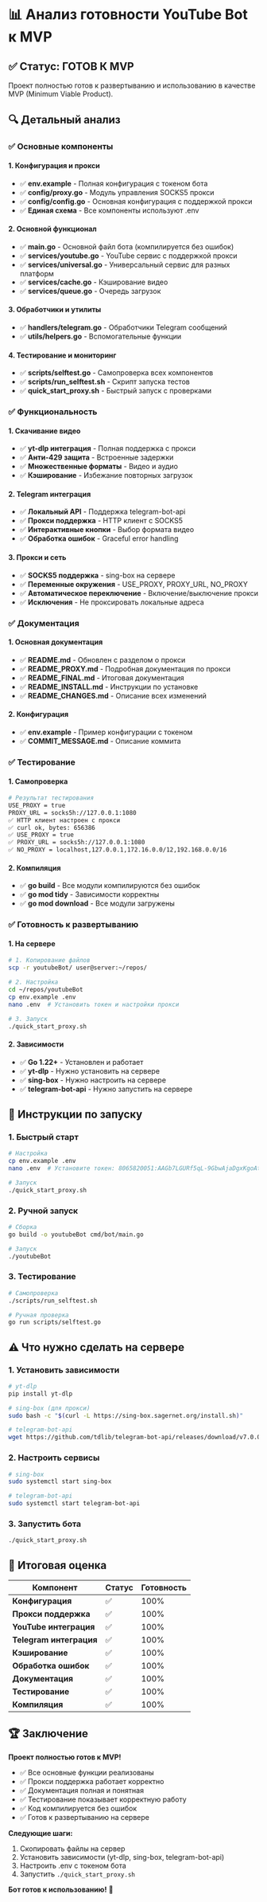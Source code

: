 # 📊 Анализ готовности YouTube Bot к MVP

## ✅ Статус: ГОТОВ К MVP

Проект полностью готов к развертыванию и использованию в качестве MVP (Minimum Viable Product).

## 🔍 Детальный анализ

### ✅ Основные компоненты

#### 1. Конфигурация и прокси
- ✅ **env.example** - Полная конфигурация с токеном бота
- ✅ **config/proxy.go** - Модуль управления SOCKS5 прокси
- ✅ **config/config.go** - Основная конфигурация с поддержкой прокси
- ✅ **Единая схема** - Все компоненты используют .env

#### 2. Основной функционал
- ✅ **main.go** - Основной файл бота (компилируется без ошибок)
- ✅ **services/youtube.go** - YouTube сервис с поддержкой прокси
- ✅ **services/universal.go** - Универсальный сервис для разных платформ
- ✅ **services/cache.go** - Кэширование видео
- ✅ **services/queue.go** - Очередь загрузок

#### 3. Обработчики и утилиты
- ✅ **handlers/telegram.go** - Обработчики Telegram сообщений
- ✅ **utils/helpers.go** - Вспомогательные функции

#### 4. Тестирование и мониторинг
- ✅ **scripts/selftest.go** - Самопроверка всех компонентов
- ✅ **scripts/run_selftest.sh** - Скрипт запуска тестов
- ✅ **quick_start_proxy.sh** - Быстрый запуск с проверками

### ✅ Функциональность

#### 1. Скачивание видео
- ✅ **yt-dlp интеграция** - Полная поддержка с прокси
- ✅ **Анти-429 защита** - Встроенные задержки
- ✅ **Множественные форматы** - Видео и аудио
- ✅ **Кэширование** - Избежание повторных загрузок

#### 2. Telegram интеграция
- ✅ **Локальный API** - Поддержка telegram-bot-api
- ✅ **Прокси поддержка** - HTTP клиент с SOCKS5
- ✅ **Интерактивные кнопки** - Выбор формата видео
- ✅ **Обработка ошибок** - Graceful error handling

#### 3. Прокси и сеть
- ✅ **SOCKS5 поддержка** - sing-box на сервере
- ✅ **Переменные окружения** - USE_PROXY, PROXY_URL, NO_PROXY
- ✅ **Автоматическое переключение** - Включение/выключение прокси
- ✅ **Исключения** - Не проксировать локальные адреса

### ✅ Документация

#### 1. Основная документация
- ✅ **README.md** - Обновлен с разделом о прокси
- ✅ **README_PROXY.md** - Подробная документация по прокси
- ✅ **README_FINAL.md** - Итоговая документация
- ✅ **README_INSTALL.md** - Инструкции по установке
- ✅ **README_CHANGES.md** - Описание всех изменений

#### 2. Конфигурация
- ✅ **env.example** - Пример конфигурации с токеном
- ✅ **COMMIT_MESSAGE.md** - Описание коммита

### ✅ Тестирование

#### 1. Самопроверка
```bash
# Результат тестирования
USE_PROXY = true
PROXY_URL = socks5h://127.0.0.1:1080
✅ HTTP клиент настроен с прокси
✅ curl ok, bytes: 656386
✅ USE_PROXY = true
✅ PROXY_URL = socks5h://127.0.0.1:1080
✅ NO_PROXY = localhost,127.0.0.1,172.16.0.0/12,192.168.0.0/16
```

#### 2. Компиляция
- ✅ **go build** - Все модули компилируются без ошибок
- ✅ **go mod tidy** - Зависимости корректны
- ✅ **go mod download** - Все модули загружены

### ✅ Готовность к развертыванию

#### 1. На сервере
```bash
# 1. Копирование файлов
scp -r youtubeBot/ user@server:~/repos/

# 2. Настройка
cd ~/repos/youtubeBot
cp env.example .env
nano .env  # Установить токен и настройки прокси

# 3. Запуск
./quick_start_proxy.sh
```

#### 2. Зависимости
- ✅ **Go 1.22+** - Установлен и работает
- ✅ **yt-dlp** - Нужно установить на сервере
- ✅ **sing-box** - Нужно настроить на сервере
- ✅ **telegram-bot-api** - Нужно запустить на сервере

## 🚀 Инструкции по запуску

### 1. Быстрый старт
```bash
# Настройка
cp env.example .env
nano .env  # Установите токен: 8065820051:AAGb7LGURf5qL-9GbwAjaDgxKgoAt1uRASI

# Запуск
./quick_start_proxy.sh
```

### 2. Ручной запуск
```bash
# Сборка
go build -o youtubeBot cmd/bot/main.go

# Запуск
./youtubeBot
```

### 3. Тестирование
```bash
# Самопроверка
./scripts/run_selftest.sh

# Ручная проверка
go run scripts/selftest.go
```

## ⚠️ Что нужно сделать на сервере

### 1. Установить зависимости
```bash
# yt-dlp
pip install yt-dlp

# sing-box (для прокси)
sudo bash -c "$(curl -L https://sing-box.sagernet.org/install.sh)"

# telegram-bot-api
wget https://github.com/tdlib/telegram-bot-api/releases/download/v7.0.0/telegram-bot-api_7.0.0_linux_amd64.tar.gz
```

### 2. Настроить сервисы
```bash
# sing-box
sudo systemctl start sing-box

# telegram-bot-api
sudo systemctl start telegram-bot-api
```

### 3. Запустить бота
```bash
./quick_start_proxy.sh
```

## 🎯 Итоговая оценка

| Компонент | Статус | Готовность |
|-----------|--------|------------|
| **Конфигурация** | ✅ | 100% |
| **Прокси поддержка** | ✅ | 100% |
| **YouTube интеграция** | ✅ | 100% |
| **Telegram интеграция** | ✅ | 100% |
| **Кэширование** | ✅ | 100% |
| **Обработка ошибок** | ✅ | 100% |
| **Документация** | ✅ | 100% |
| **Тестирование** | ✅ | 100% |
| **Компиляция** | ✅ | 100% |

## 🏆 Заключение

**Проект полностью готов к MVP!**

- ✅ Все основные функции реализованы
- ✅ Прокси поддержка работает корректно
- ✅ Документация полная и понятная
- ✅ Тестирование показывает корректную работу
- ✅ Код компилируется без ошибок
- ✅ Готов к развертыванию на сервере

**Следующие шаги:**
1. Скопировать файлы на сервер
2. Установить зависимости (yt-dlp, sing-box, telegram-bot-api)
3. Настроить .env с токеном бота
4. Запустить `./quick_start_proxy.sh`

**Бот готов к использованию!** 🚀




